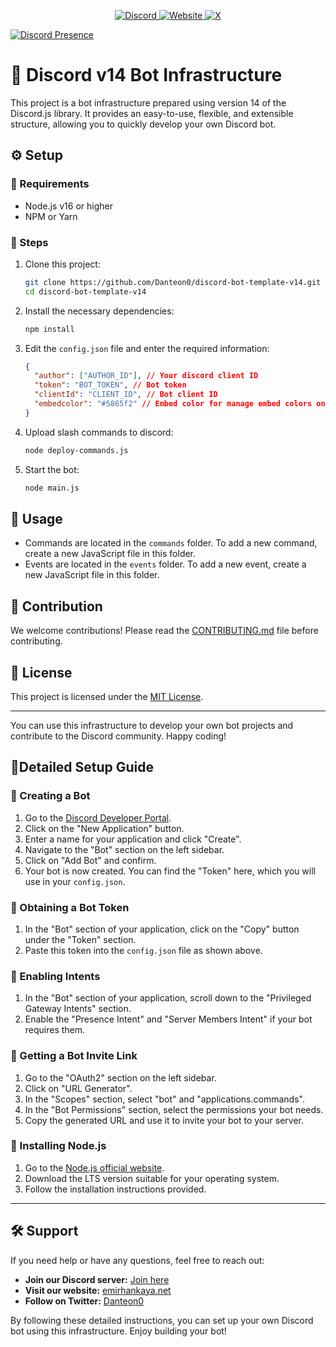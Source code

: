 <p align="center">
  <a href="https://discord.com/invite/eWcNKXmsgw" target="_blank">
    <img src="https://img.shields.io/badge/Discord-%2300b0ff?style=for-the-badge&logo=discord&logoColor=white" alt="Discord" />
  </a>
  <a href="https://emirhankaya.net" target="_blank">
    <img src="https://img.shields.io/badge/Website-%23000000?style=for-the-badge&logo=google-chrome&logoColor=white" alt="Website" />
  </a>
  <a href="https://x.com/Danteon0" target="_blank">
    <img src="https://img.shields.io/badge/Twitter-%231DA1F2?style=for-the-badge&logo=twitter&logoColor=white" alt="X" />
  </a>
</p>

[![Discord Presence](https://lanyard.cnrad.dev/api/496393095282294796)](https://discord.com/users/496393095282294796)

# 🤖 Discord v14 Bot Infrastructure

This project is a bot infrastructure prepared using version 14 of the Discord.js library. It provides an easy-to-use, flexible, and extensible structure, allowing you to quickly develop your own Discord bot.

## ⚙️ Setup

### 📕 Requirements

- Node.js v16 or higher
- NPM or Yarn

### 📕 Steps

1. Clone this project:

    ```bash
    git clone https://github.com/Danteon0/discord-bot-template-v14.git
    cd discord-bot-template-v14
    ```

2. Install the necessary dependencies:

    ```bash
    npm install
    ```

3. Edit the `config.json` file and enter the required information:

    ```json
    {  
      "author": ["AUTHOR_ID"], // Your discord client ID
      "token": "BOT_TOKEN", // Bot token
      "clientId": "CLIENT_ID", // Bot client ID
      "embedcolor": "#5865f2" // Embed color for manage embed colors one line
    }
    ```

4. Upload slash commands to discord:

    ```bash
    node deploy-commands.js
    ```

5. Start the bot:

    ```bash
    node main.js
    ```

## 📖 Usage

- Commands are located in the `commands` folder. To add a new command, create a new JavaScript file in this folder.
- Events are located in the `events` folder. To add a new event, create a new JavaScript file in this folder.

## 🤝 Contribution

We welcome contributions! Please read the [CONTRIBUTING.md](contributing.md) file before contributing.

## 📜 License

This project is licensed under the [MIT License](LICENSE).

---

You can use this infrastructure to develop your own bot projects and contribute to the Discord community. Happy coding!

## 📗Detailed Setup Guide

### 📌 Creating a Bot

1. Go to the [Discord Developer Portal](https://discord.com/developers/applications).
2. Click on the "New Application" button.
3. Enter a name for your application and click "Create".
4. Navigate to the "Bot" section on the left sidebar.
5. Click on "Add Bot" and confirm.
6. Your bot is now created. You can find the "Token" here, which you will use in your `config.json`.

### 📌 Obtaining a Bot Token

1. In the "Bot" section of your application, click on the "Copy" button under the "Token" section. 
2. Paste this token into the `config.json` file as shown above.

### 📌 Enabling Intents

1. In the "Bot" section of your application, scroll down to the "Privileged Gateway Intents" section.
2. Enable the "Presence Intent" and "Server Members Intent" if your bot requires them.

### 📌 Getting a Bot Invite Link

1. Go to the "OAuth2" section on the left sidebar.
2. Click on "URL Generator".
3. In the "Scopes" section, select "bot" and "applications.commands".
4. In the "Bot Permissions" section, select the permissions your bot needs.
5. Copy the generated URL and use it to invite your bot to your server.

### 📌 Installing Node.js

1. Go to the [Node.js official website](https://nodejs.org/).
2. Download the LTS version suitable for your operating system.
3. Follow the installation instructions provided.
---

## 🛠️ Support

If you need help or have any questions, feel free to reach out:

- **Join our Discord server:** [Join here](https://discord.com/invite/eWcNKXmsgw)
- **Visit our website:** [emirhankaya.net](https://emirhankaya.net)
- **Follow on Twitter:** [Danteon0](https://x.com/Danteon0)

By following these detailed instructions, you can set up your own Discord bot using this infrastructure. Enjoy building your bot!

